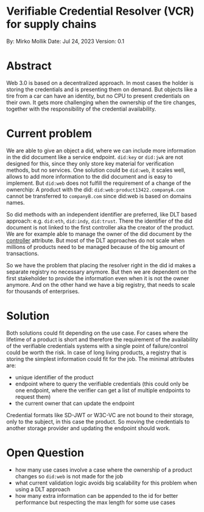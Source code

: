 # Verifiable Credential Resolver (VCR) for supply chains

By: Mirko Mollik
Date: Jul 24, 2023
Version: 0.1

# Abstract
Web 3.0 is based on a decentralized approach. In most cases the holder is storing the credentials and is presenting them on demand. But objects like a tire from a car can have an identity, but no CPU to present credentials on their own. It gets more challenging when the ownership of the tire changes, together with the responsibility of the credential availability.

# Current problem
We are able to give an object a did, where we can include more information in the did document like a service endpoint. `did:key` or `did:jwk` are not designed for this, since they only store key material for verification methods, but no services. One solution could be `did:web`, it scales well, allows to add more information to the did document and is easy to implement. But `did:web` does not fulfill the requirement of a change of the ownerchip:
A product with the did: `did:web:product13422.companyA.com` cannot be transferred to `companyB.com` since did:web is based on domains names.

So did methods with an independent identifier are preferred, like DLT based approach: e.g. `did:eth`, `did:indy`, `did:trust`. There the identifier of the did document is not linked to the first controller aka the creator of the product. We are for example able to manage the owner of the did document by the [controller](https://www.w3.org/TR/did-core/#did-controller) attribute. But most of the DLT approaches do not scale when millions of products need to be managed because of the big amount of transactions.

So we have the problem that placing the resolver right in the did id makes a separate registry no necessary anymore. But then we are dependent on the first stakeholder to provide the information even when it is not the owner anymore. And on the other hand we have a big registry, that needs to scale for thousands of enterprises.

# Solution
Both solutions could fit depending on the use case. For cases where the lifetime of a product is short and therefore the requirement of the availability of the verifiable credentials systems with a single point of failure/control could be worth the risk. In case of long living products, a registry that is storing the simplest information could fit for the job. The minimal attributes are:
- unique identifier of the product
- endpoint where to query the verifiable credentials (this could only be one endpoint, where the verifier can get a list of multiple endpoints to request them)
- the current owner that can update the endpoint

Credential formats like SD-JWT or W3C-VC are not bound to their storage, only to the subject, in this case the product. So moving the credentials to another storage provider and updating the endpoint should work.


# Open Question
- how many use cases involve a case where the ownership of a product changes so `did:web` is not made for the job
- what current validation logic avoids big scalability for this problem when using a DLT approach
- how many extra information can be appended to the id for better performance but respecting the max length for some use cases
